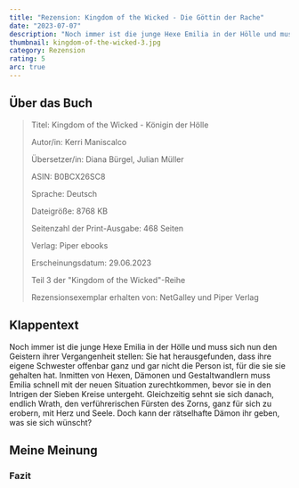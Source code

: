 ```yaml
---
title: "Rezension: Kingdom of the Wicked - Die Göttin der Rache"
date: "2023-07-07"
description: "Noch immer ist die junge Hexe Emilia in der Hölle und muss sich nun den Geistern ihrer Vergangenheit stellen: Sie hat herausgefunden, dass ihre eigene Schwester offenbar ganz und gar nicht die Person ist, für die sie sie gehalten hat..."
thumbnail: kingdom-of-the-wicked-3.jpg
category: Rezension
rating: 5
arc: true
---
```


## Über das Buch
> Titel: Kingdom of the Wicked - Königin der Hölle
>
> Autor/in: Kerri Maniscalco
>
> Übersetzer/in: Diana Bürgel, Julian Müller
>
> ASIN: B0BCX26SC8
>
> Sprache: Deutsch
>
> Dateigröße: 8768 KB
>
> Seitenzahl der Print-Ausgabe: 468 Seiten
>
> Verlag: Piper ebooks
>
> Erscheinungsdatum: 29.06.2023
>
> Teil 3 der "Kingdom of the Wicked"-Reihe
>
> Rezensionsexemplar erhalten von: NetGalley und Piper Verlag

## Klappentext
Noch immer ist die junge Hexe Emilia in der Hölle und muss sich nun den Geistern ihrer Vergangenheit stellen: Sie hat herausgefunden, dass ihre eigene Schwester offenbar ganz und gar nicht die Person ist, für die sie sie gehalten hat. Inmitten von Hexen, Dämonen und Gestaltwandlern muss Emilia schnell mit der neuen Situation zurechtkommen, bevor sie in den Intrigen der Sieben Kreise untergeht. Gleichzeitig sehnt sie sich danach, endlich Wrath, den verführerischen Fürsten des Zorns, ganz für sich zu erobern, mit Herz und Seele. Doch kann der rätselhafte Dämon ihr geben, was sie sich wünscht?

## Meine Meinung

### Fazit

